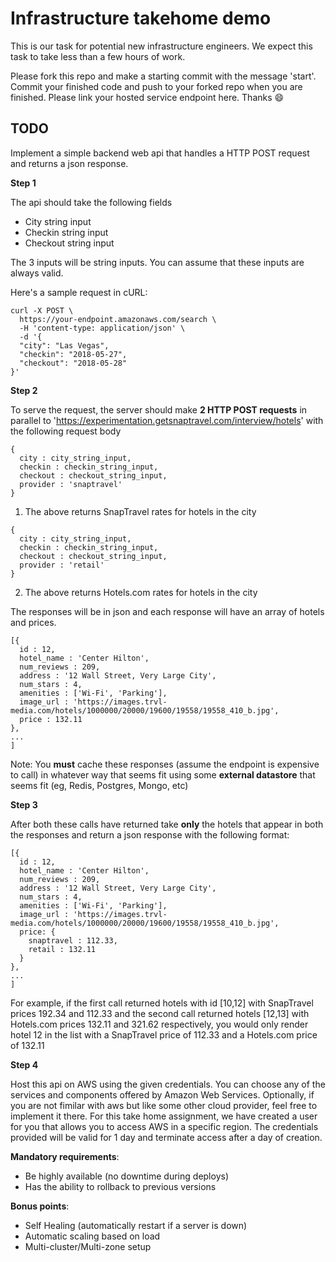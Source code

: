 # Infrastructure takehome demo

This is our task for potential new infrastructure engineers. We expect this task to take less than a few hours of work.

Please fork this repo and make a starting commit with the message 'start'.
Commit your finished code and push to your forked repo when you are finished. Please link your hosted service endpoint here. Thanks 😄

## TODO

Implement a simple backend web api that handles a HTTP POST request and returns a json response.

**Step 1**

The api should take the following fields
- City string input
- Checkin string input
- Checkout string input

The 3 inputs will be string inputs. You can assume that these inputs are always valid.

Here's a sample request in cURL:

```
curl -X POST \
  https://your-endpoint.amazonaws.com/search \
  -H 'content-type: application/json' \
  -d '{
  "city": "Las Vegas",
  "checkin": "2018-05-27",
  "checkout": "2018-05-28"
}'

```

**Step 2**

To serve the request, the server should make **2 HTTP POST requests** in parallel to 'https://experimentation.getsnaptravel.com/interview/hotels' with the following request body

```
{
  city : city_string_input,
  checkin : checkin_string_input,
  checkout : checkout_string_input,
  provider : 'snaptravel'
}
```

1) The above returns SnapTravel rates for hotels in the city

```
{
  city : city_string_input,
  checkin : checkin_string_input,
  checkout : checkout_string_input,
  provider : 'retail'
}
```

2) The above returns Hotels.com rates for hotels in the city

The responses will be in json and each response will have an array of hotels and prices.
```
[{
  id : 12,
  hotel_name : 'Center Hilton',
  num_reviews : 209,
  address : '12 Wall Street, Very Large City',
  num_stars : 4,
  amenities : ['Wi-Fi', 'Parking'],
  image_url : 'https://images.trvl-media.com/hotels/1000000/20000/19600/19558/19558_410_b.jpg',
  price : 132.11
},
...
]
```

Note: You **must** cache these responses (assume the endpoint is expensive to call) in whatever way that seems fit using some **external datastore** that seems fit (eg, Redis, Postgres, Mongo, etc)

**Step 3**

After both these calls have returned take **only** the hotels that appear in both the responses and return a json response with the following format:

```
[{
  id : 12,
  hotel_name : 'Center Hilton',
  num_reviews : 209,
  address : '12 Wall Street, Very Large City',
  num_stars : 4,
  amenities : ['Wi-Fi', 'Parking'],
  image_url : 'https://images.trvl-media.com/hotels/1000000/20000/19600/19558/19558_410_b.jpg',
  price: {
    snaptravel : 112.33,
    retail : 132.11
  }
},
...
]
```

For example, if the first call returned hotels with id [10,12] with SnapTravel prices 192.34 and 112.33 and the second call returned hotels [12,13] with Hotels.com prices 132.11 and 321.62 respectively, you would only render hotel 12 in the list with a SnapTravel price of 112.33 and a Hotels.com price of 132.11


**Step 4**

Host this api on AWS using the given credentials. You can choose any of the services and components offered by Amazon Web Services. Optionally, if you are not fimilar with aws but like some other cloud provider, feel free to implement it there. For this take home assignment, we have created a user for you that allows you to access AWS in a specific region. The credentials provided will be valid for 1 day and terminate access after a day of creation.

**Mandatory requirements**:

-  Be highly available (no downtime during deploys)
-  Has the ability to rollback to previous versions

**Bonus points**:
- Self Healing (automatically restart if a server is down)
- Automatic scaling based on load
- Multi-cluster/Multi-zone setup